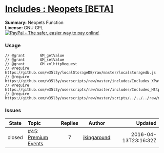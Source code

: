 
# [Includes : Neopets [BETA]](.)

**Summary:** Neopets Function<br />
**License:** GNU GPL<br />
[![PayPal - The safer, easier way to pay online!](https://www.paypalobjects.com/en_US/i/btn/btn_donate_SM.gif "PayPal - The safer, easier way to pay online!")](https://goo.gl/DNfg2w)
### Usage
```
// @grant		GM_getValue
// @grant		GM_setValue
// @grant		GM_xmlhttpRequest
// @require		https://github.com/w35l3y/localStorageDB/raw/master/localstoragedb.js
// @require		https://github.com/w35l3y/userscripts/raw/master/includes/Includes_XPath/63808.user.js
// @require		https://github.com/w35l3y/userscripts/raw/master/includes/Includes_HttpRequest/56489.user.js
// @require		https://github.com/w35l3y/userscripts/raw/master/scripts/../../../raw/master/includes/Includes_Neopets_[BETA]/main.user.js
```

### Issues
State|Topic|Replies|Author|Updated
:---:|:---|:---:|:---:|---:
closed|#45: [Premium Events](https://github.com/w35l3y/userscripts/issues/45)|7|[jkingaround](https://github.com/jkingaround)|2016-04-13T23:16:32Z

